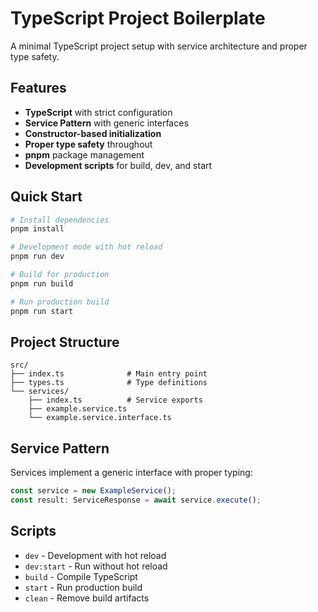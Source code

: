 # TypeScript Project Boilerplate

A minimal TypeScript project setup with service architecture and proper type safety.

## Features

- **TypeScript** with strict configuration
- **Service Pattern** with generic interfaces
- **Constructor-based initialization**
- **Proper type safety** throughout
- **pnpm** package management
- **Development scripts** for build, dev, and start

## Quick Start

```bash
# Install dependencies
pnpm install

# Development mode with hot reload
pnpm run dev

# Build for production
pnpm run build

# Run production build
pnpm run start
```

## Project Structure

```
src/
├── index.ts              # Main entry point
├── types.ts              # Type definitions
└── services/
    ├── index.ts          # Service exports
    ├── example.service.ts
    └── example.service.interface.ts
```

## Service Pattern

Services implement a generic interface with proper typing:

```typescript
const service = new ExampleService();
const result: ServiceResponse = await service.execute();
```

## Scripts

- `dev` - Development with hot reload
- `dev:start` - Run without hot reload
- `build` - Compile TypeScript
- `start` - Run production build
- `clean` - Remove build artifacts
